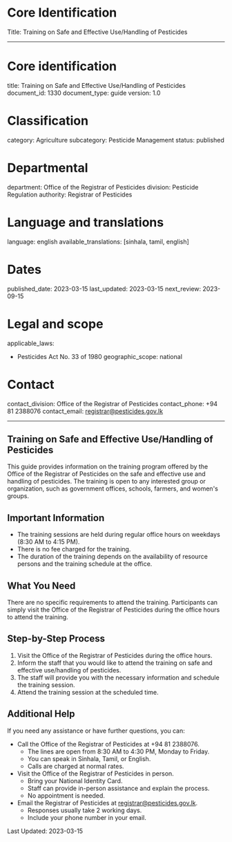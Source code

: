 # Core Identification
Title: Training on Safe and Effective Use/Handling of Pesticides

---
# Core identification
title: Training on Safe and Effective Use/Handling of Pesticides
document_id: 1330
document_type: guide
version: 1.0

# Classification
category: Agriculture
subcategory: Pesticide Management
status: published

# Departmental
department: Office of the Registrar of Pesticides
division: Pesticide Regulation
authority: Registrar of Pesticides

# Language and translations
language: english
available_translations: [sinhala, tamil, english]

# Dates
published_date: 2023-03-15
last_updated: 2023-03-15
next_review: 2023-09-15

# Legal and scope
applicable_laws:
 - Pesticides Act No. 33 of 1980
geographic_scope: national

# Contact
contact_division: Office of the Registrar of Pesticides
contact_phone: +94 81 2388076
contact_email: registrar@pesticides.gov.lk

---

## Training on Safe and Effective Use/Handling of Pesticides

This guide provides information on the training program offered by the Office of the Registrar of Pesticides on the safe and effective use and handling of pesticides. The training is open to any interested group or organization, such as government offices, schools, farmers, and women's groups.

## Important Information

- The training sessions are held during regular office hours on weekdays (8:30 AM to 4:15 PM).
- There is no fee charged for the training.
- The duration of the training depends on the availability of resource persons and the training schedule at the office.

## What You Need

There are no specific requirements to attend the training. Participants can simply visit the Office of the Registrar of Pesticides during the office hours to attend the training.

## Step-by-Step Process

1. Visit the Office of the Registrar of Pesticides during the office hours.
2. Inform the staff that you would like to attend the training on safe and effective use/handling of pesticides.
3. The staff will provide you with the necessary information and schedule the training session.
4. Attend the training session at the scheduled time.

## Additional Help

If you need any assistance or have further questions, you can:

- Call the Office of the Registrar of Pesticides at +94 81 2388076.
    - The lines are open from 8:30 AM to 4:30 PM, Monday to Friday.
    - You can speak in Sinhala, Tamil, or English.
    - Calls are charged at normal rates.
- Visit the Office of the Registrar of Pesticides in person.
    - Bring your National Identity Card.
    - Staff can provide in-person assistance and explain the process.
    - No appointment is needed.
- Email the Registrar of Pesticides at registrar@pesticides.gov.lk.
    - Responses usually take 2 working days.
    - Include your phone number in your email.

Last Updated: 2023-03-15